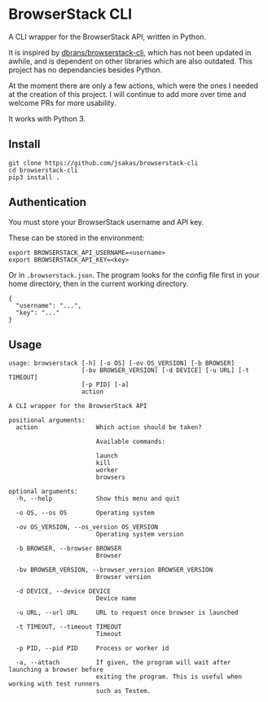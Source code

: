 # BrowserStack CLI

A CLI wrapper for the BrowserStack API, written in Python.

It is inspired by [dbrans/browserstack-cli](https://github.com/dbrans/browserstack-cli), which has not been updated in awhile, and is dependent on other libraries which are also outdated. This project has no dependancies besides Python.  

At the moment there are only a few actions, which were the ones I needed at the creation of this project. I will continue to add more over time and welcome PRs for more usability. 

It works with Python 3. 

## Install

```
git clone https://github.com/jsakas/browserstack-cli
cd browserstack-cli
pip3 install .
```

## Authentication

You must store your BrowserStack username and API key. 

These can be stored in the environment:

```
export BROWSERSTACK_API_USERNAME=<username>
export BROWSERSTACK_API_KEY=<key>
```

Or in `.browserstack.json`. The program looks for the config file first in your home directory, then in the current working directory.

```
{
  "username": "...",
  "key": "..."
}
```

## Usage

```
usage: browserstack [-h] [-o OS] [-ov OS_VERSION] [-b BROWSER]
                    [-bv BROWSER_VERSION] [-d DEVICE] [-u URL] [-t TIMEOUT]
                    [-p PID] [-a]
                    action

A CLI wrapper for the BrowserStack API

positional arguments:
  action                Which action should be taken? 
                        
                        Available commands:
                        
                        launch
                        kill
                        worker
                        browsers

optional arguments:
  -h, --help            Show this menu and quit
                                              
  -o OS, --os OS        Operating system
                                              
  -ov OS_VERSION, --os_version OS_VERSION
                        Operating system version
                                              
  -b BROWSER, --browser BROWSER
                        Browser
                                              
  -bv BROWSER_VERSION, --browser_version BROWSER_VERSION
                        Browser version
                                              
  -d DEVICE, --device DEVICE
                        Device name
                                              
  -u URL, --url URL     URL to request once browser is launched
                                              
  -t TIMEOUT, --timeout TIMEOUT
                        Timeout
                                              
  -p PID, --pid PID     Process or worker id
                                              
  -a, --attach          If given, the program will wait after launching a browser before 
                        exiting the program. This is useful when working with test runners 
                        such as Testem.
                        
```
